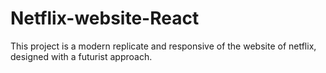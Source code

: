 # Netflix-website-React
This project is a modern replicate and responsive of the website of netflix, designed with a futurist approach.  
